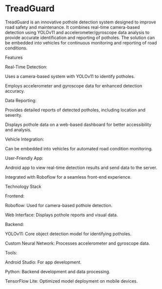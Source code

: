 # TreadGuard
TreadGuard is an innovative pothole detection system designed to improve road safety and maintenance. It combines real-time camera-based detection using YOLOv11 and accelerometer/gyroscope data analysis to provide accurate identification and reporting of potholes. The solution can be embedded into vehicles for continuous monitoring and reporting of road conditions.

Features

Real-Time Detection:

Uses a camera-based system with YOLOv11 to identify potholes.

Employs accelerometer and gyroscope data for enhanced detection accuracy.

Data Reporting:

Provides detailed reports of detected potholes, including location and severity.

Displays pothole data on a web-based dashboard for better accessibility and analysis.

Vehicle Integration:

Can be embedded into vehicles for automated road condition monitoring.

User-Friendly App:

Android app to view real-time detection results and send data to the server.

Integrated with Roboflow for a seamless front-end experience.

Technology Stack

Frontend:

Roboflow: Used for camera-based pothole detection.

Web Interface: Displays pothole reports and visual data.

Backend:

YOLOv11: Core object detection model for identifying potholes.

Custom Neural Network: Processes accelerometer and gyroscope data.

Tools:

Android Studio: For app development.

Python: Backend development and data processing.

TensorFlow Lite: Optimized model deployment on mobile devices.

